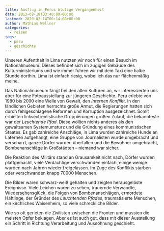 ```yaml
---
title: Ausflug in Perus blutige Vergangenheit
date: 2013-08-18T03:40:00+00:00
lastmod: 2020-02-14T00:14:08+00:00
author: Mathias Wellner
categories:
  - reisen
tags:
  - peru
  - geschichte
---
```

Unseren Aufenthalt in Lima nutzten wir noch für einen Besuch im Nationalmuseum. Dieses befindet sich im zugigen Gebäude des Kulturministeriums und wie immer fuhren wir mit dem Taxi eine halbe Stunde dorthin. Lima ist einfach riesig, wobei ich das nur flächenmäßig meine. 

Das Nationalmuseum fängt bei den alten Kulturen an, wir interessierten uns aber für eine Fotoausstellung zur jüngeren Geschichte. Peru erlebte von 1980 bis 2000 eine Welle von Gewalt, den _Internen Konflikt_. In den ländlichen Gebieten herrschte große Armut, die Regierungen hatten sich durch fehlgeschlagene Reformen und Korruption ausgezeichnet. Somit erhielten linksextremistische Gruppierungen großen Zulauf, die bekannteste war der _Leuchtende Pfad_. Diese wollten nichts anderes als den gewaltsamen Systemumsturz und die Gründung eines kommunistischen Staates. Es gab zahlreiche Anschläge, in Lima wurden zahlreiche Hunde an Laternen aufgehängt, eine Gruppe von Journalisten wurde umgebracht und verscharrt, ganze Dörfer wurden überfallen und die Bewohner umgebracht, Bombenanschläge in Großstädten &#8211; niemand war sicher. 

Die Reaktion des Militärs stand an Grausamkeit nicht nach, Dörfer wurden plattgemacht, viele Verdächtige verschwanden einfach, einige wenige wurden nach Jahren wieder freigelassen. Im Zuge des Konflikts starben oder verschwanden knapp 70000 Menschen. 

Die Bilder waren schwarz-weiß gehalten und zeigten herausgelöste Ereignisse. Viele Leichen waren zu sehen, trauernde Verwandte, Wiedersehensglück, die Folgen von Bombenanschlägen, ermordete Häftlinge, der Gründer des _Leuchtenden Pfades_, traumatisierte Menschen, ein kirchliches Waisenheim, so viele schreckliche Bilder.

Wie so oft gerieten die Zivilisten zwischen die Fronten und mussten die meisten Opfer beklagen. Aber es ist auch gut, dass mit dieser Ausstellung ein Schritt in Richtung Verarbeitung und Aussöhnung geschieht.